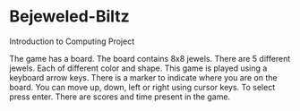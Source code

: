 # Bejeweled-Biltz
Introduction to Computing Project

The game has a board. The board contains 8x8 jewels. There are 5 different jewels. Each of different color and shape.  This game is played using a keyboard arrow keys. There is a marker to indicate where you are on the board. You can move up, down, left or right using cursor keys.  To select press enter.  There are scores and time present in the game. 
